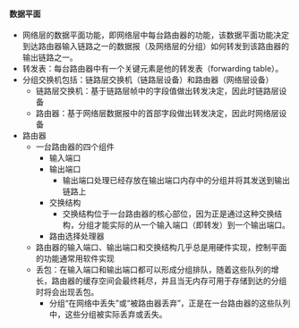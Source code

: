 #### 数据平面

- 网络层的数据平面功能，即网络层中每台路由器的功能，该数据平面功能决定到达路由器输入链路之一的数据报（及网络层的分组）如何转发到该路由器的输出链路之一。
- 转发表：每台路由器中有一个关键元素是他的转发表（forwarding table）。
- 分组交换机包括：链路层交换机（链路层设备）和路由器（网络层设备）
    - 链路层交换机：基于链路层帧中的字段值做出转发决定，因此时链路层设备
    - 路由器：基于网络层数据报中的首部字段做出转发决定，因此时网络层设备
- 路由器
    - 一台路由器的四个组件
        - 输入端口
        - 输出端口
            - 输出端口处理已经存放在输出端口内存中的分组并将其发送到输出链路上
        - 交换结构
            - 交换结构位于一台路由器的核心部位，因为正是通过这种交换结构，分组才能实际的从一个输入端口（即转发）到一个输出端口。
        - 路由选择处理器
    - 路由器的输入端口、输出端口和交换结构几乎总是用硬件实现，控制平面的功能通常用软件实现
    - 丢包：在输入端口和输出端口都可以形成分组排队，随着这些队列的增长，路由器的缓存空间会最终耗尽，并且当无内存可用于存储到达的分组时将会出现丢包。
        - 分组“在网络中丢失”或“被路由器丢弃”，正是在一台路由器的这些队列中，这些分组被实际丢弃或丢失。